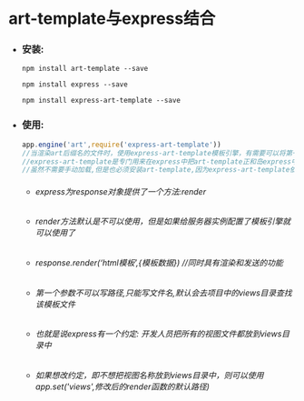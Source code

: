 # art-template与express结合

- ### 安装:	

  ```shell
  npm install art-template --save
  ```

  ```shell
  npm install express --save
  ```

  ```shell
  npm install express-art-template --save
  ```

  

- ### 使用: 

  ```javascript
  app.engine('art',require('express-art-template'))
  //当渲染art后缀名的文件时，使用express-art-template模板引擎，有需要可以将第一个参数改成其他后缀
  //express-art-template是专门用来在express中把art-template正和岛express中
  //虽然不需要手动加载,但是也必须安装art-template,因为express-art-template依赖了art-template
  ```

  + ###### express为response对象提供了一个方法:render

  + ###### render方法默认是不可以使用，但是如果给服务器实例配置了模板引擎就可以使用了

  + ###### *response.render(‘html模板’,{模板数据})* //同时具有渲染和发送的功能

  + ###### 第一个参数不可以写路径,只能写文件名,默认会去项目中的views目录查找该模板文件

  + ###### 也就是说express有一个约定: 开发人员把所有的视图文件都放到views目录中

  + ###### 如果想改约定，即不想把视图名称放到views目录中，则可以使用app.set('views',修改后的render函数的默认路径)

